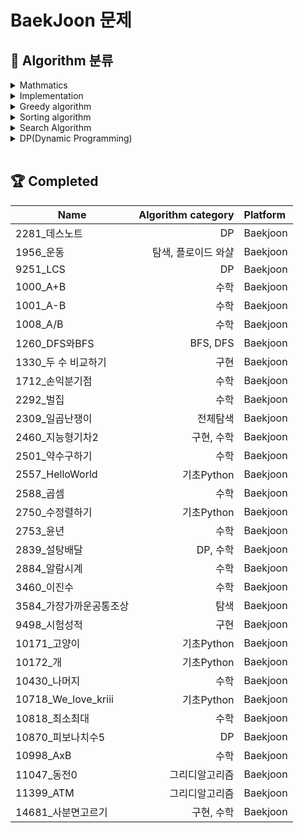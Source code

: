 # BaekJoon 문제

## 📂 Algorithm 분류

<details>
<summary>Mathmatics</summary>
<div markdown="1">

    1000, 1001, 1008, 1330, 1712, 2292, 2460, 2501, 2588, 2753, 2839, 2884, 3460, 10430, 10998
    
</div>
</details>

<details>
<summary>Implementation</summary>
<div markdown="1">

    1000, 1001, 1008, 1330, 2460, 2557, 2750, 2753, 9498, 10171, 10172, 10430, 10718, 10869, 10998, 14681
    
</div>
</details>

<details>
<summary>Greedy algorithm</summary>
<div markdown="1">

    2839, 11047, 11399
    
</div>
</details>

<details>
<summary>Sorting algorithm</summary>
<div markdown="1">

    2750, 11399
    
</div>
</details>

<details>
<summary>Search Algorithm</summary>
<div markdown="1">

    * Search
        1956, 2309, 3584
    * DFS
        1260
    * BFS
        1260
    
</div>
</details>

<details>
<summary>DP(Dynamic Programming)</summary>
<div markdown="1">

    2281, 9251, 10870
    
</div>
</details>

</br>

<!-- 푼 문제 테이블 -->
## 🏆 **Completed**
Name|Algorithm category|Platform
--|--:|:--
2281_데스노트|DP|Baekjoon
1956_운동|탐색, 플로이드 와샬|Baekjoon
9251_LCS|DP|Baekjoon
1000_A+B|수학|Baekjoon
1001_A-B|수학|Baekjoon
1008_A/B|수학|Baekjoon
1260_DFS와BFS|BFS, DFS|Baekjoon
1330_두 수 비교하기|구현|Baekjoon
1712_손익분기점|수학|Baekjoon
2292_벌집|수학|Baekjoon
2309_일곱난쟁이|전체탐색|Baekjoon
2460_지능형기차2|구현, 수학|Baekjoon
2501_약수구하기|수학|Baekjoon
2557_HelloWorld|기초Python|Baekjoon
2588_곱셈|수학|Baekjoon
2750_수정렬하기|기초Python|Baekjoon
2753_윤년|수학|Baekjoon
2839_설탕배달|DP, 수학|Baekjoon
2884_알람시계|수학|Baekjoon
3460_이진수|수학|Baekjoon
3584_가장가까운공통조상|탐색|Baekjoon
9498_시험성적|구현|Baekjoon
10171_고양이|기초Python|Baekjoon
10172_개|기초Python|Baekjoon
10430_나머지|수학|Baekjoon
10718_We_love_kriii|기초Python|Baekjoon
10818_최소최대|수학|Baekjoon
10870_피보나치수5|DP|Baekjoon
10998_AxB|수학|Baekjoon
11047_동전0|그리디알고리즘|Baekjoon
11399_ATM|그리디알고리즘|Baekjoon
14681_사분면고르기|구현, 수학|Baekjoon